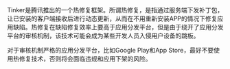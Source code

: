 Tinker是腾讯推出的一个热修复框架。所谓热修复，是指通过服务端下发补丁包，让已安装的客户端接收后进行动态更新，从而在不用重新安装APP的情况下修复应用缺陷。热修复在缺陷修复效率上要高于应用分发平台，但是由于绕开了应用分发平台的审核机制，该技术可能会成为某些开发人员入侵用户设备的跳板。

对于审核机制严格的应用分发平台，比如Google Play和App Store，最好不要使用热修复技术，否则将会面临违规和应用下架的风险。


